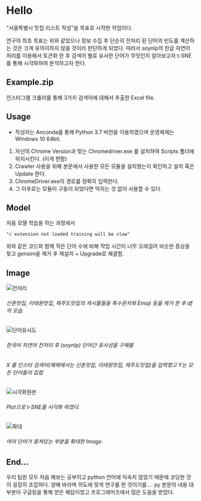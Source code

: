 Hello
==

"서울특별시 맛집 리스트 작성"을 목표로 시작한 작업이다.

연구의 최초 목표는 위와 같았으나 정보 수집 후 단순히 전처리 된 단어의 
빈도를 계산하는 것은 크게 유의미하지 않을 것이라 판단하게 되었다. 따라서 
soynlp의 한글 자연어 처리를 이용해서 토큰화 한 후 검색어 별로 유사한 단어가 
무엇인지 알아보고자 t-SNE를 통해 시각화하여 분석하고자 한다.

Example.zip
-----------

인스타그램 크롤러를 통해 3가지 검색어에 대해서 추출한 Excel file.

Usage
-----

* 작성자는 Anconda를 통해 Python 3.7 버전을 이용하였으며 운영체제는 Windows 10 64bit.
1. 자신의 Chrome Version과 맞는 Chromedriver.exe 를 설치하여 Scripts 폴더에 위치시킨다. (이게 편함)
2. Crawler 사용을 위해 본문에서 사용한 모든 모듈을 설치했는지 확인하고 설치 혹은 Update 한다.
3. ChromeDriver.exe의 경로를 정확히 입력한다.
4. 그 이후로는 모듈이 구동이 되었다면 막히는 것 없이 사용할 수 있다.


Model
-----
처음 모델 학습을 하는 과정에서

```"c extension not loaded training will be slow" ```

위와 같은 코드와 함께 적은 단어 수에 비해 작업 시간이 너무 오래걸려 비슷한 증상을 찾고
gensim을 제거 후 재설치 + Upgrade로 해결함.


Image
-----
![전처리](https://user-images.githubusercontent.com/49060963/58536754-69fef800-822c-11e9-8cbd-5e85795d22f1.JPG)
###### 신촌맛집, 이태원맛집, 제주도맛집의 게시물들을 특수문자와 Emoji 등을 제거 한 후 df의 모습


![단어유사도](https://user-images.githubusercontent.com/49060963/58534439-4d5fc180-8226-11e9-9400-429eb7b6486b.JPG)
###### 한국어 자연어 전처리 후 (soynlp) 단어간 유사성을 구해봄
###### X 를 인스타 검색어(예제에서는 신촌맛집, 이태원맛집, 제주도맛집)을 입력했고 Y는 모든 단어들의 집합


![시각화원본](https://user-images.githubusercontent.com/49060963/58534480-65374580-8226-11e9-93c1-a2bcbd4f0ae3.JPG)
###### Plot으로 t-SNE를 시각화 하였다.


![확대](https://user-images.githubusercontent.com/49060963/58534488-69fbf980-8226-11e9-8c59-b7b92cc683c4.JPG)
###### 여러 단어가 뭉쳐있는 부분을 확대한 Image.




End...
------
우리 팀원 모두 처음 해보는 공부이고 python 언어에 익숙치 않았기 때문에 코딩한 것이 굉장히 조잡하다.
양해 바라며 의도에 맞게 연구를 한 것이기를.... py 본문의 내용 대부분이 구글링을 통해 얻은 해답이었고 프로그래머즈에서 많은 도움을 받았다.
